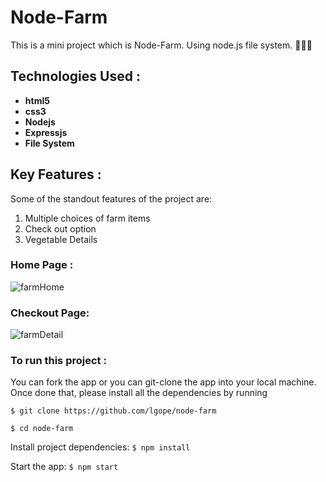 # Node-Farm

This is a mini project which is Node-Farm. Using node.js file system. 🗽👩‍🌾

## Technologies Used :

<ul>
<li><b>html5 </b></li>
<li><b>css3 </b></li>
<li><b>Nodejs </b></li>
<li><b>Expressjs </b></li>
<li><b>File System </b></li>
</ul>

## Key Features :

Some of the standout features of the project are:

1. Multiple choices of farm items
2. Check out option
3. Vegetable Details

### Home Page :

![farmHome](https://user-images.githubusercontent.com/58518192/72437738-9c666100-37cd-11ea-92dc-7092f0e93289.png)

### Checkout Page:

![farmDetail](https://user-images.githubusercontent.com/58518192/72437775-b607a880-37cd-11ea-8422-562e395e033a.png)

### To run this project :

You can fork the app or you can git-clone the app into your local machine. Once done that, please install all the dependencies by running

`$ git clone https://github.com/lgope/node-farm`

`$ cd node-farm`

Install project dependencies:
`$ npm install`

Start the app:
`$ npm start`
